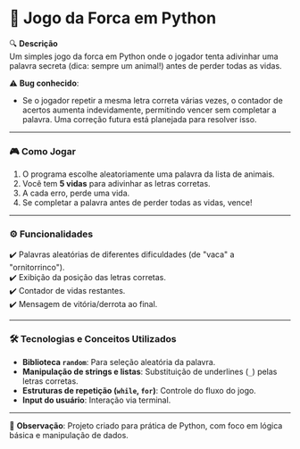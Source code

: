 # 🐍 Jogo da Forca em Python  

🔍 **Descrição**  
Um simples jogo da forca em Python onde o jogador tenta adivinhar uma palavra secreta (dica: sempre um animal!) antes de perder todas as vidas.  

⚠️ **Bug conhecido**: 
- Se o jogador repetir a mesma letra correta várias vezes, o contador de acertos aumenta indevidamente, permitindo vencer sem completar a palavra. Uma correção futura está planejada para resolver isso.  

---

### 🎮 **Como Jogar**  
1. O programa escolhe aleatoriamente uma palavra da lista de animais.  
2. Você tem **5 vidas** para adivinhar as letras corretas.  
3. A cada erro, perde uma vida.  
4. Se completar a palavra antes de perder todas as vidas, vence!  

---

### ⚙️ **Funcionalidades**  
✔️ Palavras aleatórias de diferentes dificuldades (de "vaca" a "ornitorrinco").  
✔️ Exibição da posição das letras corretas.  
✔️ Contador de vidas restantes.  
✔️ Mensagem de vitória/derrota ao final.  

---

### 🛠️ **Tecnologias e Conceitos Utilizados**  
- **Biblioteca `random`**: Para seleção aleatória da palavra.  
- **Manipulação de strings e listas**: Substituição de underlines (`_`) pelas letras corretas.  
- **Estruturas de repetição (`while`, `for`)**: Controle do fluxo do jogo.  
- **Input do usuário**: Interação via terminal.  

---

📌 **Observação**: Projeto criado para prática de Python, com foco em lógica básica e manipulação de dados.  
